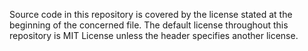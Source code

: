 Source code in this repository is covered by the license stated at the beginning of the concerned file. The default license throughout this repository is MIT License unless the header specifies another license.
